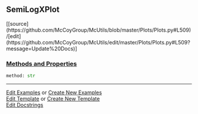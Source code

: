 ## <a id="McUtils.Plots.Plots.SemiLogXPlot">SemiLogXPlot</a> 
<div class="docs-source-link" markdown="1">
[[source](https://github.com/McCoyGroup/McUtils/blob/master/Plots/Plots.py#L509)/[edit](https://github.com/McCoyGroup/McUtils/edit/master/Plots/Plots.py#L509?message=Update%20Docs)]
</div>



<div class="collapsible-section">
 <div class="collapsible-section collapsible-section-header" markdown="1">
 
### <a class="collapse-link" data-toggle="collapse" href="#methods">Methods and Properties</a> <a class="float-right" data-toggle="collapse" href="#methods"><i class="fa fa-chevron-down"></i></a>

 </div>
 <div class="collapsible-section collapsible-section-body collapse" id="methods" markdown="1">

```python
method: str
```


 </div>
</div>




___

[Edit Examples](https://github.com/McCoyGroup/McUtils/edit/gh-pages/ci/examples/McUtils/Plots/Plots/SemiLogXPlot.md) or 
[Create New Examples](https://github.com/McCoyGroup/McUtils/new/gh-pages/?filename=ci/examples/McUtils/Plots/Plots/SemiLogXPlot.md) <br/>
[Edit Template](https://github.com/McCoyGroup/McUtils/edit/gh-pages/ci/docs/McUtils/Plots/Plots/SemiLogXPlot.md) or 
[Create New Template](https://github.com/McCoyGroup/McUtils/new/gh-pages/?filename=ci/docs/templates/McUtils/Plots/Plots/SemiLogXPlot.md) <br/>
[Edit Docstrings](https://github.com/McCoyGroup/McUtils/edit/master/Plots/Plots.py#L509?message=Update%20Docs)